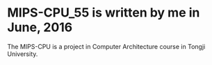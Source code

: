 # MIPS-CPU_55 is written by me in June, 2016
The MIPS-CPU is a project in Computer Architecture course in Tongji University.
